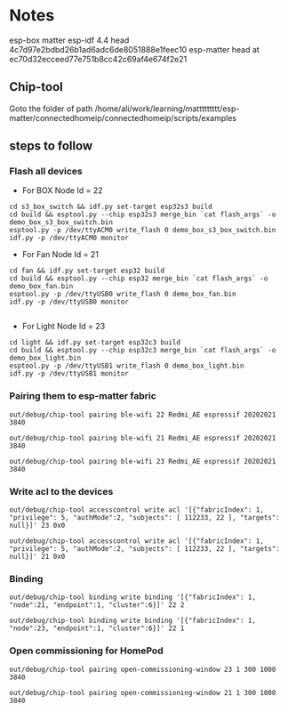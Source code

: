 # Notes
esp-box matter 
esp-idf 4.4 head 4c7d97e2bdbd26b1ad6adc6de8051888e1feec10
esp-matter head at ec70d32ecceed77e751b8cc42c69af4e674f2e21

## Chip-tool
Goto the folder of path 
/home/ali/work/learning/mattttttttt/esp-matter/connectedhomeip/connectedhomeip/scripts/examples

## steps to follow

### Flash all devices

- For BOX Node Id = 22
```
cd s3_box_switch && idf.py set-target esp32s3 build
cd build && esptool.py --chip esp32s3 merge_bin `cat flash_args` -o demo_box_s3_box_switch.bin
esptool.py -p /dev/ttyACM0 write_flash 0 demo_box_s3_box_switch.bin
idf.py -p /dev/ttyACM0 monitor

```

- For Fan Node Id = 21
```
cd fan && idf.py set-target esp32 build
cd build && esptool.py --chip esp32 merge_bin `cat flash_args` -o demo_box_fan.bin
esptool.py -p /dev/ttyUSB0 write_flash 0 demo_box_fan.bin
idf.py -p /dev/ttyUSB0 monitor


```

- For Light Node Id = 23
```
cd light && idf.py set-target esp32c3 build
cd build && esptool.py --chip esp32c3 merge_bin `cat flash_args` -o demo_box_light.bin
esptool.py -p /dev/ttyUSB1 write_flash 0 demo_box_light.bin
idf.py -p /dev/ttyUSB1 monitor

```

### Pairing them to esp-matter fabric
```   
out/debug/chip-tool pairing ble-wifi 22 Redmi_AE espressif 20202021 3840

```
```
out/debug/chip-tool pairing ble-wifi 21 Redmi_AE espressif 20202021 3840

```
```
out/debug/chip-tool pairing ble-wifi 23 Redmi_AE espressif 20202021 3840

```
### Write acl to the devices     
```
out/debug/chip-tool accesscontrol write acl '[{"fabricIndex": 1, "privilege": 5, "authMode":2, "subjects": [ 112233, 22 ], "targets": null}]' 23 0x0

```
```
out/debug/chip-tool accesscontrol write acl '[{"fabricIndex": 1, "privilege": 5, "authMode":2, "subjects": [ 112233, 22 ], "targets": null}]' 21 0x0 
```
### Binding 

```
out/debug/chip-tool binding write binding '[{"fabricIndex": 1, "node":21, "endpoint":1, "cluster":6}]' 22 2

```
```
out/debug/chip-tool binding write binding '[{"fabricIndex": 1, "node":23, "endpoint":1, "cluster":6}]' 22 1   

```
### Open commissioning for  HomePod
```
out/debug/chip-tool pairing open-commissioning-window 23 1 300 1000 3840

```
```
out/debug/chip-tool pairing open-commissioning-window 21 1 300 1000 3840 

```